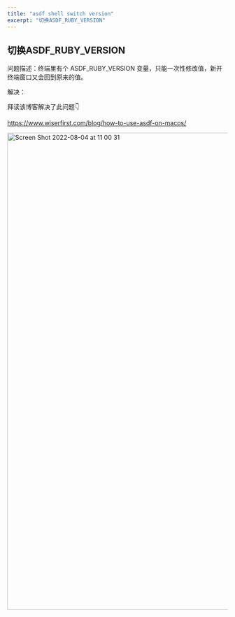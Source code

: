 ```yaml
---
title: "asdf shell switch version"
excerpt: "切换ASDF_RUBY_VERSION"
---
```


## 切换ASDF_RUBY_VERSION

问题描述：终端里有个 ASDF_RUBY_VERSION 变量，只能一次性修改值，新开终端窗口又会回到原来的值。

解决：

拜读该博客解决了此问题👇

https://www.wiserfirst.com/blog/how-to-use-asdf-on-macos/

<img width="1091" alt="Screen Shot 2022-08-04 at 11 00 31" src="https://user-images.githubusercontent.com/49176897/182754461-7d5467d5-2133-4779-8ea3-de28517ac7d6.png">
